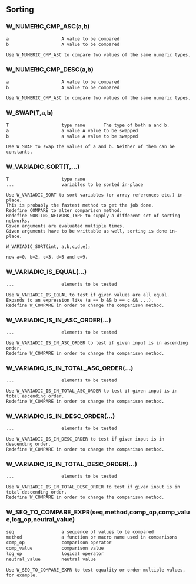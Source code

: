 ## Sorting
    
### W_NUMERIC_CMP_ASC(a,b)
```C
a                    A value to be compared
b                    A value to be compared
```
    Use W_NUMERIC_CMP_ASC to compare two values of the same numeric types.
    
### W_NUMERIC_CMP_DESC(a,b)
```C
a                    A value to be compared
b                    A value to be compared
```
    Use W_NUMERIC_CMP_ASC to compare two values of the same numeric types.
    
### W_SWAP(T,a,b)
```C
T                    type name       The type of both a and b.
a                    a value A value to be swapped
b                    a value A value to be swapped
```
    Use W_SWAP to swap the values of a and b. Neither of them can be constants.
    
### W_VARIADIC_SORT(T,...)
```C
T                    type name
...                  variables to be sorted in-place
```
    Use W_VARIADIC_SORT to sort variables (or array references etc.) in-place.
    This is probably the fastest method to get the job done.
    Redefine COMPARE to alter comparison method.
    Redefine SORTING_NETWORK_TYPE to supply a different set of sorting networks.
    Given arguments are evaluated multiple times.
    Given arguments have to be writtable as well, sorting is done in-place.
    
    W_VARIADIC_SORT(int, a,b,c,d,e);
    
    now a=0, b=2, c=3, d=5 and e=9.
    
### W_VARIADIC_IS_EQUAL(...)
```C
...                  elements to be tested
```
    Use W_VARIADIC_IS_EQUAL to test if given values are all equal.
    Expands to an expression like (a == b && b == c && ...).
    Redefine W_COMPARE in order to change the comparison method.
    
### W_VARIADIC_IS_IN_ASC_ORDER(...)
```C
...                  elements to be tested
```
    Use W_VARIADIC_IS_IN_ASC_ORDER to test if given input is in ascending order.
    Redefine W_COMPARE in order to change the comparison method.
    
### W_VARIADIC_IS_IN_TOTAL_ASC_ORDER(...)
```C
...                  elements to be tested
```
    Use W_VARIADIC_IS_IN_TOTAL_ASC_ORDER to test if given input is in total ascending order.
    Redefine W_COMPARE in order to change the comparison method.
    
### W_VARIADIC_IS_IN_DESC_ORDER(...)
```C
...                  elements to be tested
```
    Use W_VARIADIC_IS_IN_DESC_ORDER to test if given input is in descending order.
    Redefine W_COMPARE in order to change the comparison method.
    
### W_VARIADIC_IS_IN_TOTAL_DESC_ORDER(...)
```C
...                  elements to be tested
```
    Use W_VARIADIC_IS_IN_TOTAL_DESC_ORDER to test if given input is in total descending order.
    Redefine W_COMPARE in order to change the comparison method.
    
### W_SEQ_TO_COMPARE_EXPR(seq,method,comp_op,comp_value,log_op,neutral_value)
```C
seq                  a sequence of values to be compared
method               a function or macro name used in comparisons
comp_op              comparison operator
comp_value           comparison value
log_op               logical operator
neutral_value        neutral value
```
    Use W_SEQ_TO_COMPARE_EXPR to test equality or order multiple values, for example.
